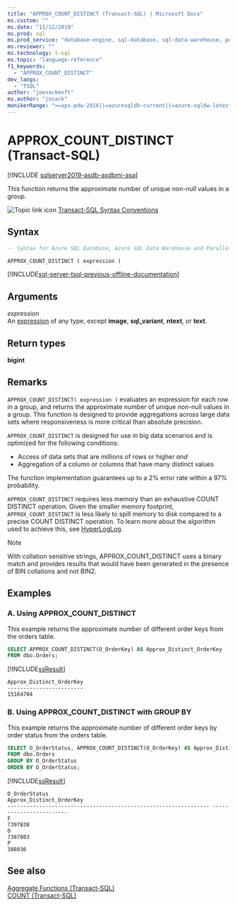 ```yaml
---
title: "APPROX_COUNT_DISTINCT (Transact-SQL) | Microsoft Docs"
ms.custom: ""
ms.date: "11/12/2019"
ms.prod: sql
ms.prod_service: "database-engine, sql-database, sql-data-warehouse, pdw"
ms.reviewer: ""
ms.technology: t-sql
ms.topic: "language-reference"
f1_keywords: 
  - "APPROX_COUNT_DISTINCT"
dev_langs: 
  - "TSQL"
author: "joesackmsft"
ms.author: "josack"
monikerRange: ">=aps-pdw-2016||=azuresqldb-current||=azure-sqldw-latest||>=sql-server-2016||=sqlallproducts-allversions||>=sql-server-linux-2017||=azuresqldb-mi-current"
---
```

# APPROX_COUNT_DISTINCT (Transact-SQL)

[!INCLUDE [sqlserver2019-asdb-asdbmi-asa](../../includes/applies-to-version/sqlserver2019-asdb-asdbmi-asa.md)]

This function returns the approximate number of unique non-null values in a group. 
  
![Topic link icon](../../database-engine/configure-windows/media/topic-link.gif "Topic link icon") [Transact-SQL Syntax Conventions](../../t-sql/language-elements/transact-sql-syntax-conventions-transact-sql.md)
  
## Syntax  
  
```sql
-- Syntax for Azure SQL Database, Azure SQL Data Warehouse and Parallel Data Warehouse  

APPROX_COUNT_DISTINCT ( expression )   
```  
  
[!INCLUDE[sql-server-tsql-previous-offline-documentation](../../includes/sql-server-tsql-previous-offline-documentation.md)]

## Arguments
*expression*  
An [expression](../../t-sql/language-elements/expressions-transact-sql.md) of any type, except **image**, **sql_variant**, **ntext**, or **text**. 

## Return types
 **bigint**  
  
## Remarks  
`APPROX_COUNT_DISTINCT( expression )` evaluates an expression for each row in a group, and returns the approximate number of unique non-null values in a group. This function is designed to provide aggregations across large data sets where responsiveness is more critical than absolute precision.  

`APPROX_COUNT_DISTINCT` is designed for use in big data scenarios and is optimized for the following conditions:
- Access of data sets that are millions of rows or higher *and*
- Aggregation of a column or columns that have many distinct values

The function implementation guarantees up to a 2% error rate within a 97% probability. 

`APPROX_COUNT_DISTINCT` requires less memory than an exhaustive COUNT DISTINCT operation.  Given the smaller memory footprint, `APPROX_COUNT_DISTINCT` is less likely to spill memory to disk compared to a precise COUNT DISTINCT operation. To learn more about the algorithm used to achieve this, see [HyperLogLog](https://en.wikipedia.org/wiki/HyperLogLog).

> [!NOTE]
> With collation sensitive strings, APPROX_COUNT_DISTINCT uses a binary match and provides results that would have been generated in the presence of BIN collations and not BIN2. 
  
## Examples  
  
### A. Using APPROX_COUNT_DISTINCT 
This example returns the approximate number of different order keys from the orders table.
  
```sql
SELECT APPROX_COUNT_DISTINCT(O_OrderKey) AS Approx_Distinct_OrderKey
FROM dbo.Orders;
```  
  
[!INCLUDE[ssResult](../../includes/ssresult-md.md)]
  
```
Approx_Distinct_OrderKey
------------------------
15164704
```
  
### B. Using APPROX_COUNT_DISTINCT with GROUP BY 
This example returns the approximate number of different order keys by order status from the orders table. 
  
```sql
SELECT O_OrderStatus, APPROX_COUNT_DISTINCT(O_OrderKey) AS Approx_Distinct_OrderKey
FROM dbo.Orders
GROUP BY O_OrderStatus
ORDER BY O_OrderStatus; 
```  
  
[!INCLUDE[ssResult](../../includes/ssresult-md.md)]
  
```
O_OrderStatus                                                    Approx_Distinct_OrderKey
---------------------------------------------------------------- ------------------------
F                                                                7397838
O                                                                7387803
P                                                                388036
```
    
## See also
[Aggregate Functions &#40;Transact-SQL&#41;](../../t-sql/functions/aggregate-functions-transact-sql.md)  
[COUNT &#40;Transact-SQL&#41;](../../t-sql/functions/count-transact-sql.md) 
